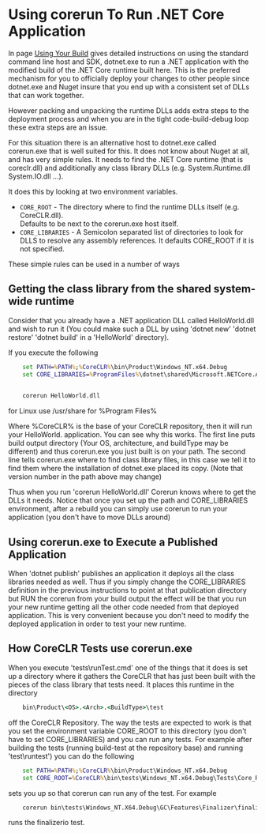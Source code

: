 
# Using corerun To Run .NET Core Application

In page [Using Your Build](UsingYourBuild.md) gives detailed instructions on using the standard
command line host and SDK, dotnet.exe to run a .NET application with the modified build of the
.NET Core runtime built here.   This is the preferred mechanism for you to officially deploy 
your changes to other people since dotnet.exe and Nuget insure that you end up with a consistent
set of DLLs that can work together.  

However packing and unpacking the runtime DLLs adds extra steps to the deployment process and when 
you are in the tight code-build-debug loop these extra steps are an issue.   

For this situation there is an alternative host to dotnet.exe called corerun.exe that is well suited
for this.   It does not know about Nuget at all, and has very simple rules.  It needs to find the
.NET Core runtime (that is coreclr.dll) and additionally any class library DLLs (e.g. System.Runtime.dll  System.IO.dll ...).

It does this by looking at two environment variables.   


 * `CORE_ROOT` - The directory where to find the runtime DLLs itself (e.g. CoreCLR.dll).   
 Defaults to be next to the corerun.exe host itself.  
 * `CORE_LIBRARIES` - A Semicolon separated list of directories to look for DLLS to resolve any assembly references. 
 It defaults CORE_ROOT if it is not specified.  

These simple rules can be used in a number of ways 

## Getting the class library from the shared system-wide runtime  

Consider that you already have a .NET application DLL called HelloWorld.dll and wish to run it 
(You could make such a DLL by using 'dotnet new' 'dotnet restore' 'dotnet build' in a 'HelloWorld' directory).

If you execute the following
```bat
    set PATH=%PATH%;%CoreCLR%\bin\Product\Windows_NT.x64.Debug
    set CORE_LIBRARIES=%ProgramFiles%\dotnet\shared\Microsoft.NETCore.App\1.0.0
    

    corerun HelloWorld.dll
```

for Linux  use /usr/share for %Program Files%

Where %CoreCLR% is the base of your CoreCLR repository, then it will run your HelloWorld. application.
You can see why this works.  The first line puts build output directory (Your OS, architecture, and buildType
may be different) and thus corerun.exe you just built is on your path. 
The second line tells corerun.exe where to find class library files, in this case we tell it
to find them where the installation of dotnet.exe placed its copy.   (Note that version number in the path above may change)

Thus when you run 'corerun HelloWorld.dll' Corerun knows where to get the DLLs it needs.   Notice that once
you set up the path and CORE_LIBRARIES environment, after a rebuild you can simply use corerun to run your
application (you don't have to move DLLs around)

## Using corerun.exe to Execute a Published  Application

When 'dotnet publish' publishes an application it deploys all the class libraries needed as well.
Thus if you simply change the CORE_LIBRARIES definition in the previous instructions to point at 
that publication directory but RUN the corerun from your build output the effect will be that you
run your new runtime getting all the other code needed from that deployed application.   This is 
very convenient because you don't need to modify the deployed application in order to test 
your new runtime.  

## How CoreCLR Tests use corerun.exe

When you execute 'tests\runTest.cmd' one of the things that it does is set up a directory where it 
gathers the CoreCLR that has just been built with the pieces of the class library that tests need.
It places this runtime in the directory
```bat
    bin\Product\<OS>.<Arch>.<BuildType>\test
```
off the CoreCLR Repository.    The way the tests are expected to work is that you set the environment 
variable CORE_ROOT to this directory
(you don't have to set CORE_LIBRARIES) and you can run any tests.  For example after building the tests
(running build-test at the repository base) and running 'test\runtest') you can do the following

```bat
    set PATH=%PATH%;%CoreCLR%\bin\Product\Windows_NT.x64.Debug
    set CORE_ROOT=%CoreCLR%\bin\tests\Windows_NT.x64.Debug\Tests\Core_Root 
```
sets you up so that corerun can run any of the test.   For example
```bat
    corerun bin\tests\Windows_NT.X64.Debug\GC\Features\Finalizer\finalizeio\finalizeio\finalizeio.exe 
```
runs the finalizerio test.  